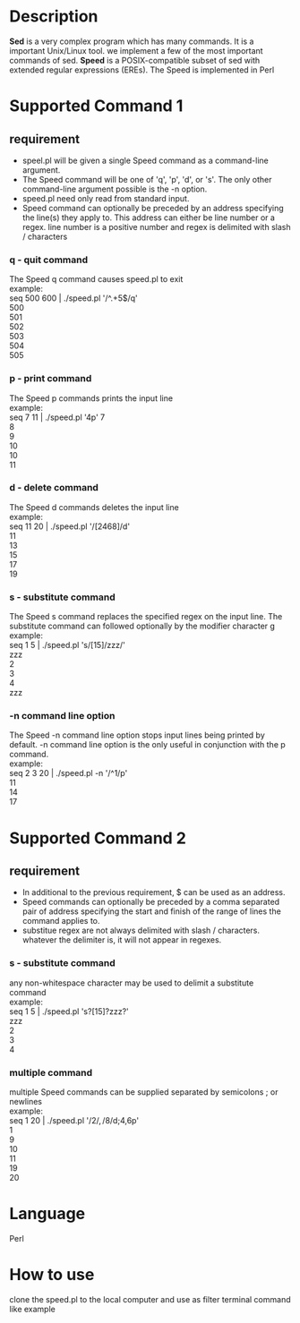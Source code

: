 # Description
**Sed** is a very complex program which has many commands. It is a important Unix/Linux tool. we implement a few of the most important commands of sed. **Speed** is a POSIX-compatible subset of sed with extended regular expressions (EREs). The Speed is implemented in Perl

# Supported Command 1
## requirement
* speel.pl will be given a single Speed command as a command-line argument. 
* The Speed command will be one of 'q', 'p', 'd', or 's'. The only other command-line argument possible is the -n option. 
* speed.pl need only read from standard input. 
* Speed command can optionally be preceded by an address specifying the line(s) they apply to. This address can either be line number or a regex. line number is a positive number and regex is delimited with slash / characters

### q - quit command
The Speed q command causes speed.pl to exit  
example:  
seq 500 600 | ./speed.pl '/^.+5$/q'  
500  
501  
502  
503  
504  
505  

### p - print command
The Speed p commands prints the input line  
example:  
seq 7 11 | ./speed.pl '4p'
7  
8  
9  
10  
10  
11  

### d - delete command
The Speed d commands deletes the input line  
example:  
seq 11 20 | ./speed.pl '/[2468]/d'  
11  
13  
15  
17  
19  

### s - substitute command
The Speed s command replaces the specified regex on the input line. The substitute command can followed optionally by the modifier character g  
example:  
seq 1 5 | ./speed.pl 's/[15]/zzz/'  
zzz  
2  
3  
4  
zzz  

### -n command line option
The Speed -n command line option stops input lines being printed by default. -n command line option is the only useful in conjunction with the p command.  
example:  
seq 2 3 20 | ./speed.pl -n '/^1/p'  
11  
14  
17  

# Supported Command 2
## requirement
* In additional to the previous requirement, $ can be used as an address. 
* Speed commands can optionally be preceded by a comma separated pair of address specifying the start and finish of the range of lines the command applies to. 
* substitue regex are not always delimited with slash / characters. whatever the delimiter is, it will not appear in regexes.

### s - substitute command
any non-whitespace character may be used to delimit a substitute command  
example:  
seq 1 5 | ./speed.pl 's?[15]?zzz?'  
zzz  
2  
3  
4  

### multiple command
multiple Speed commands can be supplied separated by semicolons ; or newlines  
example:  
seq 1 20 | ./speed.pl '/2$/,/8$/d;4,6p'  
1  
9  
10  
11  
19  
20  

# Language
Perl

# How to use
clone the speed.pl to the local computer and use as filter terminal command like example

